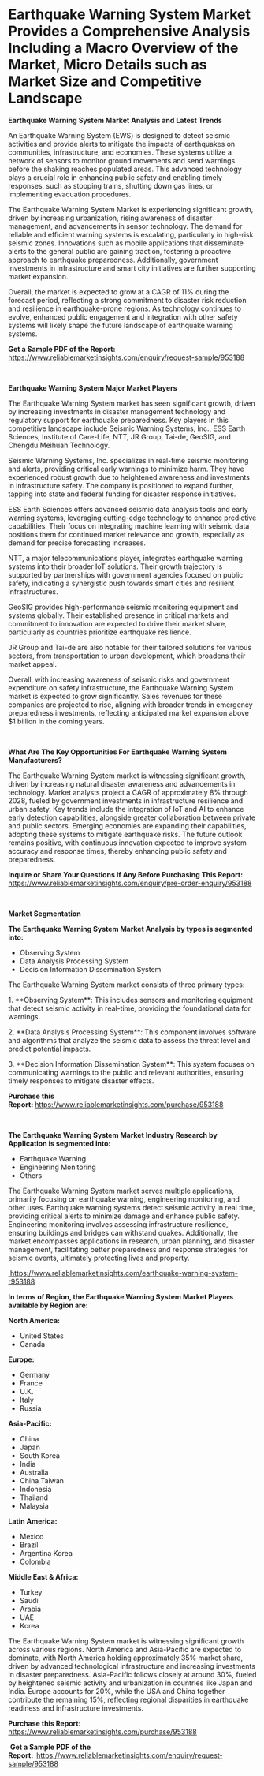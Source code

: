 <p><h1>Earthquake Warning System Market Provides a Comprehensive Analysis Including a Macro Overview of the Market, Micro Details such as Market Size and Competitive Landscape</h1></p><p><strong>Earthquake Warning System Market Analysis and Latest Trends</strong></p>
<p><p>An Earthquake Warning System (EWS) is designed to detect seismic activities and provide alerts to mitigate the impacts of earthquakes on communities, infrastructure, and economies. These systems utilize a network of sensors to monitor ground movements and send warnings before the shaking reaches populated areas. This advanced technology plays a crucial role in enhancing public safety and enabling timely responses, such as stopping trains, shutting down gas lines, or implementing evacuation procedures.</p><p>The Earthquake Warning System Market is experiencing significant growth, driven by increasing urbanization, rising awareness of disaster management, and advancements in sensor technology. The demand for reliable and efficient warning systems is escalating, particularly in high-risk seismic zones. Innovations such as mobile applications that disseminate alerts to the general public are gaining traction, fostering a proactive approach to earthquake preparedness. Additionally, government investments in infrastructure and smart city initiatives are further supporting market expansion. </p><p>Overall, the market is expected to grow at a CAGR of 11% during the forecast period, reflecting a strong commitment to disaster risk reduction and resilience in earthquake-prone regions. As technology continues to evolve, enhanced public engagement and integration with other safety systems will likely shape the future landscape of earthquake warning systems.</p></p>
<p><strong>Get a Sample PDF of the Report:&nbsp;</strong> <a href="https://www.reliablemarketinsights.com/enquiry/request-sample/953188?utm_campaign=3364&utm_medium=2&utm_source=Github&utm_content=ia&utm_term=18042025&utm_id=earthquake-warning-system">https://www.reliablemarketinsights.com/enquiry/request-sample/953188</a></p>
<p>&nbsp;</p>
<p><strong>Earthquake Warning System Major Market Players</strong></p>
<p><p>The Earthquake Warning System market has seen significant growth, driven by increasing investments in disaster management technology and regulatory support for earthquake preparedness. Key players in this competitive landscape include Seismic Warning Systems, Inc., ESS Earth Sciences, Institute of Care-Life, NTT, JR Group, Tai-de, GeoSIG, and Chengdu Meihuan Technology.</p><p>Seismic Warning Systems, Inc. specializes in real-time seismic monitoring and alerts, providing critical early warnings to minimize harm. They have experienced robust growth due to heightened awareness and investments in infrastructure safety. The company is positioned to expand further, tapping into state and federal funding for disaster response initiatives.</p><p>ESS Earth Sciences offers advanced seismic data analysis tools and early warning systems, leveraging cutting-edge technology to enhance predictive capabilities. Their focus on integrating machine learning with seismic data positions them for continued market relevance and growth, especially as demand for precise forecasting increases.</p><p>NTT, a major telecommunications player, integrates earthquake warning systems into their broader IoT solutions. Their growth trajectory is supported by partnerships with government agencies focused on public safety, indicating a synergistic push towards smart cities and resilient infrastructures.</p><p>GeoSIG provides high-performance seismic monitoring equipment and systems globally. Their established presence in critical markets and commitment to innovation are expected to drive their market share, particularly as countries prioritize earthquake resilience.</p><p>JR Group and Tai-de are also notable for their tailored solutions for various sectors, from transportation to urban development, which broadens their market appeal.</p><p>Overall, with increasing awareness of seismic risks and government expenditure on safety infrastructure, the Earthquake Warning System market is expected to grow significantly. Sales revenues for these companies are projected to rise, aligning with broader trends in emergency preparedness investments, reflecting anticipated market expansion above $1 billion in the coming years.</p></p>
<p>&nbsp;</p>
<p><strong>What Are The Key Opportunities For Earthquake Warning System Manufacturers?</strong></p>
<p><p>The Earthquake Warning System market is witnessing significant growth, driven by increasing natural disaster awareness and advancements in technology. Market analysts project a CAGR of approximately 8% through 2028, fueled by government investments in infrastructure resilience and urban safety. Key trends include the integration of IoT and AI to enhance early detection capabilities, alongside greater collaboration between private and public sectors. Emerging economies are expanding their capabilities, adopting these systems to mitigate earthquake risks. The future outlook remains positive, with continuous innovation expected to improve system accuracy and response times, thereby enhancing public safety and preparedness.</p></p>
<p><strong>Inquire or Share Your Questions If Any Before Purchasing This Report:</strong> <a href="https://www.reliablemarketinsights.com/enquiry/pre-order-enquiry/953188?utm_campaign=3364&utm_medium=2&utm_source=Github&utm_content=ia&utm_term=18042025&utm_id=earthquake-warning-system">https://www.reliablemarketinsights.com/enquiry/pre-order-enquiry/953188</a></p>
<p>&nbsp;</p>
<p><strong>Market Segmentation</strong></p>
<p><strong>The Earthquake Warning System Market Analysis by types is segmented into:</strong></p>
<p><ul><li>Observing System</li><li>Data Analysis Processing System</li><li>Decision Information Dissemination System</li></ul></p>
<p><p>The Earthquake Warning System market consists of three primary types: </p><p>1. **Observing System**: This includes sensors and monitoring equipment that detect seismic activity in real-time, providing the foundational data for warnings.</p><p>2. **Data Analysis Processing System**: This component involves software and algorithms that analyze the seismic data to assess the threat level and predict potential impacts.</p><p>3. **Decision Information Dissemination System**: This system focuses on communicating warnings to the public and relevant authorities, ensuring timely responses to mitigate disaster effects.</p></p>
<p><strong>Purchase this Report:&nbsp;</strong><a href="https://www.reliablemarketinsights.com/purchase/953188?utm_campaign=3364&utm_medium=2&utm_source=Github&utm_content=ia&utm_term=18042025&utm_id=earthquake-warning-system">https://www.reliablemarketinsights.com/purchase/953188</a></p>
<p>&nbsp;</p>
<p><strong>The Earthquake Warning System Market Industry Research by Application is segmented into:</strong></p>
<p><ul><li>Earthquake Warning</li><li>Engineering Monitoring</li><li>Others</li></ul></p>
<p><p>The Earthquake Warning System market serves multiple applications, primarily focusing on earthquake warning, engineering monitoring, and other uses. Earthquake warning systems detect seismic activity in real time, providing critical alerts to minimize damage and enhance public safety. Engineering monitoring involves assessing infrastructure resilience, ensuring buildings and bridges can withstand quakes. Additionally, the market encompasses applications in research, urban planning, and disaster management, facilitating better preparedness and response strategies for seismic events, ultimately protecting lives and property.</p></p>
<p><a href="https://www.reliablemarketinsights.com/earthquake-warning-system-r953188?utm_campaign=3364&utm_medium=2&utm_source=Github&utm_content=ia&utm_term=18042025&utm_id=earthquake-warning-system">&nbsp;https://www.reliablemarketinsights.com/earthquake-warning-system-r953188</a></p>
<p><strong>In terms of Region, the Earthquake Warning System Market Players available by Region are:</strong></p>
<p>
    <p> <strong> North America: </strong>
        <ul>
            <li>United States</li>
            <li>Canada</li>
        </ul>
        </p> 
    <p> <strong> Europe: </strong>
        <ul>
            <li>Germany</li>
            <li>France</li>
            <li>U.K.</li>
            <li>Italy</li>
            <li>Russia</li>
        </ul>
        </p> 
    <p> <strong> Asia-Pacific: </strong>
        <ul>
            <li>China</li>
            <li>Japan</li>
            <li>South Korea</li>
            <li>India</li>
            <li>Australia</li>
            <li>China Taiwan</li>
            <li>Indonesia</li>
            <li>Thailand</li>
            <li>Malaysia</li>
        </ul>
        </p> 
    <p> <strong> Latin America: </strong>
        <ul>
            <li>Mexico</li>
            <li>Brazil</li>
            <li>Argentina Korea</li>
            <li>Colombia</li>
        </ul>
        </p> 
    <p> <strong> Middle East & Africa: </strong>
        <ul>
            <li>Turkey</li>
            <li>Saudi</li>
            <li>Arabia</li>
            <li>UAE</li>
            <li>Korea</li>
        </ul>
    </p>
    </p>
<p><p>The Earthquake Warning System market is witnessing significant growth across various regions. North America and Asia-Pacific are expected to dominate, with North America holding approximately 35% market share, driven by advanced technological infrastructure and increasing investments in disaster preparedness. Asia-Pacific follows closely at around 30%, fueled by heightened seismic activity and urbanization in countries like Japan and India. Europe accounts for 20%, while the USA and China together contribute the remaining 15%, reflecting regional disparities in earthquake readiness and infrastructure investments.</p></p>
<p><strong>Purchase this Report: </strong><a href="https://www.reliablemarketinsights.com/purchase/953188?utm_campaign=3364&utm_medium=2&utm_source=Github&utm_content=ia&utm_term=18042025&utm_id=earthquake-warning-system">https://www.reliablemarketinsights.com/purchase/953188</a></p>
<p>&nbsp;<strong>Get a Sample PDF of the Report:&nbsp;&nbsp;</strong><a href="https://www.reliablemarketinsights.com/enquiry/request-sample/953188?utm_campaign=3364&utm_medium=2&utm_source=Github&utm_content=ia&utm_term=18042025&utm_id=earthquake-warning-system">https://www.reliablemarketinsights.com/enquiry/request-sample/953188</a></p>
<p><strong></strong></p>
<p><p></p><p></p><p></p></p>